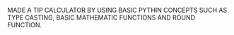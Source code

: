 MADE A TIP CALCULATOR BY USING BASIC PYTHIN CONCEPTS SUCH AS TYPE CASTING, BASIC MATHEMATIC FUNCTIONS AND ROUND FUNCTION.
